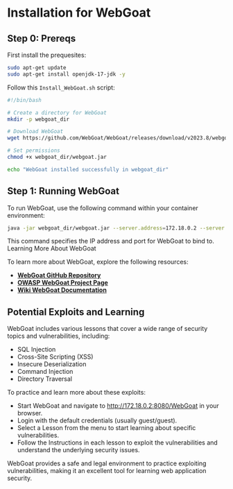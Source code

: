 # Installation for WebGoat

## Step 0: Prereqs

First install the prequesites:

```sh
sudo apt-get update
sudo apt-get install openjdk-17-jdk -y
```

Follow this `Install_WebGoat.sh` script:

```sh
#!/bin/bash

# Create a directory for WebGoat
mkdir -p webgoat_dir

# Download WebGoat
wget https://github.com/WebGoat/WebGoat/releases/download/v2023.8/webgoat-2023.8.jar -O webgoat_dir/webgoat.jar

# Set permissions
chmod +x webgoat_dir/webgoat.jar

echo "WebGoat installed successfully in webgoat_dir"
```

## Step 1: Running WebGoat

To run WebGoat, use the following command within your container environment:

```sh
java -jar webgoat_dir/webgoat.jar --server.address=172.18.0.2 --server.port=8080
```

This command specifies the IP address and port for WebGoat to bind to.
Learning More About WebGoat

To learn more about WebGoat, explore the following resources:

- **[WebGoat GitHub Repository](https://github.com/WebGoat/WebGoat)**
- **[OWASP WebGoat Project Page](https://owasp.org/www-project-webgoat/)**
- **[Wiki WebGoat Documentation](https://github.com/WebGoat/WebGoat/wiki)**

## Potential Exploits and Learning

WebGoat includes various lessons that cover a wide range of security topics and vulnerabilities, including:

- SQL Injection
- Cross-Site Scripting (XSS)
- Insecure Deserialization
- Command Injection
- Directory Traversal

To practice and learn more about these exploits:

- Start WebGoat and navigate to http://172.18.0.2:8080/WebGoat in your browser.
- Login with the default credentials (usually guest/guest).
- Select a Lesson from the menu to start learning about specific vulnerabilities.
- Follow the Instructions in each lesson to exploit the vulnerabilities and understand the underlying security issues.

WebGoat provides a safe and legal environment to practice exploiting vulnerabilities, making it an excellent tool for learning web application security.